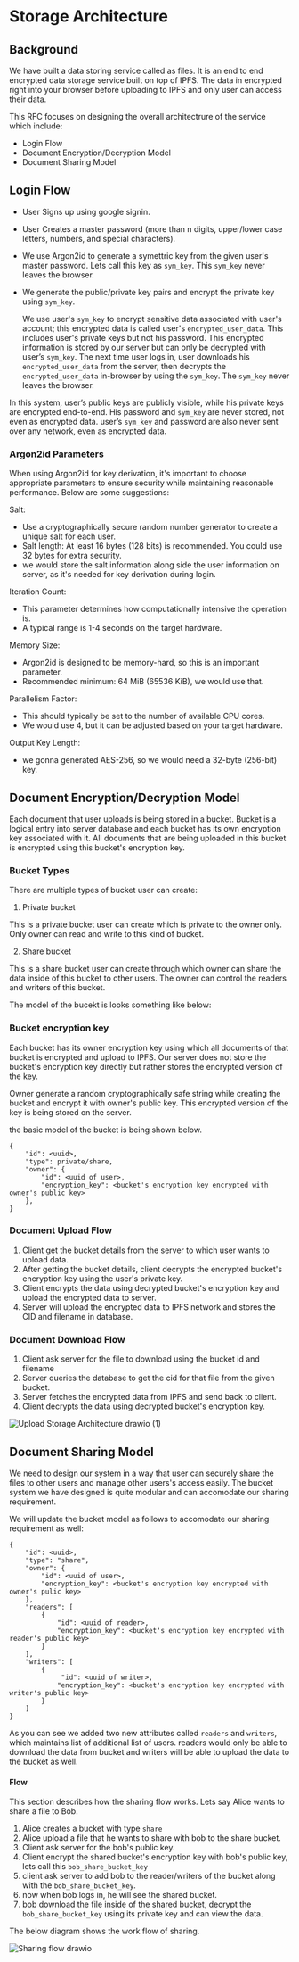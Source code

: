 # Storage Architecture

## Background

We have built a data storing service called as files. It is an end to end encrypted data storage service built on top of IPFS. The data in encrypted right into your browser before uploading to IPFS and only user can access their data.

This RFC focuses on designing the overall architectrure of the service which include:

- Login Flow
- Document Encryption/Decryption Model
- Document Sharing Model

## Login Flow

- User Signs up using google signin.
- User Creates a master password (more than n digits, upper/lower case letters, numbers, and special characters).
- We use Argon2id to generate a symettric key from the given user's master password. Lets call this key as `sym_key`. This `sym_key` never leaves the browser. 
- We generate the public/private key pairs and encrypt the private key using `sym_key`.


    We use user's `sym_key` to encrypt sensitive data associated with user's account; this encrypted data is called user's `encrypted_user_data`. This includes user's private keys but not his password. This encrypted information is stored by our server but can only be decrypted with user’s `sym_key`. The next time user logs in, user downloads his `encrypted_user_data` from the server, then decrypts the `encrypted_user_data` in-browser by using the `sym_key`. The `sym_key` never leaves the browser.


In this system, user’s public keys are publicly visible, while his private keys are encrypted end-to-end. His password and `sym_key` are never stored, not even as encrypted data. user’s `sym_key` and password are also never sent over any network, even as encrypted data.

### Argon2id Parameters

When using Argon2id for key derivation, it's important to choose appropriate parameters to ensure security while maintaining reasonable performance. Below are some suggestions:

Salt:
- Use a cryptographically secure random number generator to create a unique salt for each user.
- Salt length: At least 16 bytes (128 bits) is recommended. You could use 32 bytes for extra security.
- we would store the salt information along side the user information on server, as it's needed for key derivation during login.

Iteration Count:

- This parameter determines how computationally intensive the operation is.
- A typical range is 1-4 seconds on the target hardware.

Memory Size:

- Argon2id is designed to be memory-hard, so this is an important parameter.
- Recommended minimum: 64 MiB (65536 KiB), we would use that.

Parallelism Factor:

- This should typically be set to the number of available CPU cores.
- We would use 4, but it can be adjusted based on your target hardware.

Output Key Length:

- we gonna generated AES-256, so we would need a 32-byte (256-bit) key.





## Document Encryption/Decryption Model

Each document that user uploads is being stored in a bucket. Bucket is a logical entry into server database and each bucket has its own encryption key associated with it. All documents that are being uploaded in this bucket is encrypted using this bucket's encryption key.

### Bucket Types

There are multiple types of bucket user can create:

1. Private bucket

This is a private bucket user can create which is private to the owner only. Only owner can read and write to this kind of bucket.
   
2. Share bucket

This is a share bucket user can create through which owner can share the data inside of this bucket to other users. The owner can control the readers and writers of this bucket.

The model of the bucekt is looks something like below:


### Bucket encryption key 

Each bucket has its owner encryption key using which all documents of that bucket is encrypted and upload to IPFS. Our server does not store the bucket's encryption key directly but rather stores the encrypted version of the key.

Owner generate a random cryptographically safe string while creating the bucket and encrypt it with owner's public key. This encrypted version of the key is being stored on the server.

the basic model of the bucket is being shown below.

```
{
    "id": <uuid>,
    "type": private/share,
    "owner": {
        "id": <uuid of user>,
        "encryption_key": <bucket's encryption key encrypted with owner's public key>
    },
}
```

### Document Upload Flow

1. Client get the bucket details from the server to which user wants to upload data.
2. After getting the bucket details, client decrypts the encrypted bucket's encryption key using the user's private key.
3. Client encrypts the data using decrypted bucket's encryption key and upload the encrypted data to server.
4. Server will upload the encrypted data to IPFS network and stores the CID and filename in database.

### Document Download Flow

1. Client ask server for the file to download using the bucket id and filename
2. Server queries the database to get the cid for that file from the given bucket.
3. Server fetches the encrypted data from IPFS and send back to client.
4. Client decrypts the data using decrypted bucket's encryption key.

![Upload Storage Architecture drawio (1)](https://github.com/user-attachments/assets/f2fd3daf-d4a3-461b-998a-96f1f16a86ca)



## Document Sharing Model

We need to design our system in a way that user can securely share the files to other users and manage other users's access easily. The bucket system we have designed is quite modular and can accomodate our sharing requirement. 

We will update the bucket model as follows to accomodate our sharing requirement as well:

```
{
    "id": <uuid>,
    "type": "share",
    "owner": {
        "id": <uuid of user>,
        "encryption_key": <bucket's encryption key encrypted with owner's pulic key>
    },
    "readers": [
        {
            "id": <uuid of reader>,
            "encryption_key": <bucket's encryption key encrypted with reader's public key>
        }
    ],
    "writers": [
        {
             "id": <uuid of writer>,
            "encryption_key": <bucket's encryption key encrypted with writer's public key>
        }
    ]
}
```

As you can see we added two new attributes called `readers` and `writers`, which maintains list of additional list of users. readers would only be able to download the data from bucket and writers will be able to upload the data to the bucket as well.


#### Flow

This section describes how the sharing flow works. Lets say Alice wants to share a file to Bob.

1. Alice creates a bucket with type `share`
2. Alice upload a file that he wants to share with bob to the share bucket.
3. Client ask server for the bob's public key.
4. Client encrypt the shared bucket's encryption key with bob's public key, lets call this `bob_share_bucket_key`
5. client ask server to add bob to the reader/writers of the bucket along with the `bob_share_bucket_key`.
6. now when bob logs in, he will see the shared bucket.
7. bob download the file inside of the shared bucket, decrypt the `bob_share_bucket_key` using its private key and can view the data.

The below diagram shows the work flow of sharing. 

![Sharing flow drawio](https://github.com/user-attachments/assets/d41d54e5-cb7c-42b8-8ac9-9f10a84af27f)

